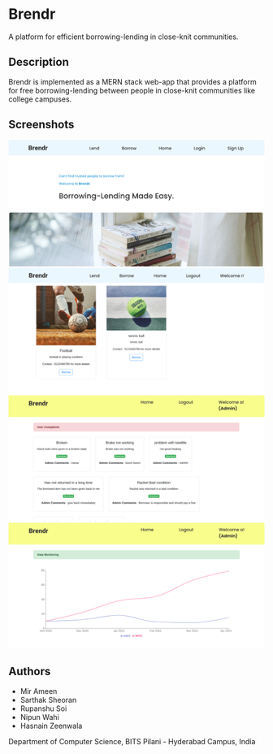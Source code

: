 # Brendr

A platform for efficient borrowing-lending in close-knit communities.

## Description
Brendr is implemented as a MERN stack web-app that provides a platform for free borrowing-lending between people in close-knit communities like college campuses.

## Screenshots
![homepage](images/homepage.png)
![borrow](images/borrow.png)
![admin1](images/admin1.png)
![admin2](images/admin2.png)

## Authors

- Mir Ameen
- Sarthak Sheoran
- Rupanshu Soi
- Nipun Wahi
- Hasnain Zeenwala

Department of Computer Science, BITS Pilani - Hyderabad Campus, India
